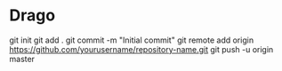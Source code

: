# Drago
git init
git add .
git commit -m "Initial commit"
git remote add origin https://github.com/yourusername/repository-name.git
git push -u origin master
